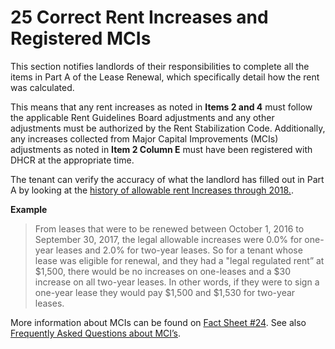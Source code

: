 # 25 Correct Rent Increases and Registered MCIs
This section notifies landlords of their responsibilities to complete all the items in Part A of the Lease Renewal, which specifically detail how the rent was calculated. 

This means that any rent increases as noted in **Items 2 and 4** must follow the applicable Rent Guidelines Board adjustments and any other adjustments must be authorized by the Rent Stabilization Code. Additionally, any increases collected from Major Capital Improvements (MCIs) adjustments as noted in **Item 2 Column E** must have been registered with DHCR at the appropriate time. 

The tenant can verify the accuracy of what the landlord has filled out in Part A by looking at the [history of allowable rent Increases through 2018.](http://www1.nyc.gov/assets/rentguidelinesboard/pdf/guidelines/aptorders2018.pdf).

**Example**

> From leases that were to be renewed between October 1, 2016 to September 30, 2017, the legal allowable increases were 0.0% for one-year leases and 2.0% for two-year leases. So for a tenant whose lease was eligible for renewal, and they had a "legal regulated rent” at $1,500, there would be no increases on one-leases and a $30 increase on all two-year leases. In other words, if they were to sign a one-year lease they would pay $1,500 and $1,530 for two-year leases.

More information about MCIs can be found on [Fact Sheet #24](http://www.nyshcr.org/Rent/FactSheets/orafac24.pdf). See also [Frequently Asked Questions about MCI’s](http://www.nyshcr.org/Rent/Faqs/MCI-FAQ-for-tenants.pdf). 
